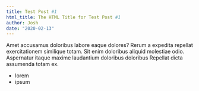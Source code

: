 ```yaml
---
title: Test Post #1
html_title: The HTML Title for Test Post #1
author: Josh
date: "2020-02-13"
---
```


Amet accusamus doloribus labore eaque dolores? Rerum a expedita repellat exercitationem similique totam. Sit enim doloribus aliquid molestiae odio. Aspernatur itaque maxime laudantium doloribus doloribus Repellat dicta assumenda totam ex.

- lorem
- ipsum
